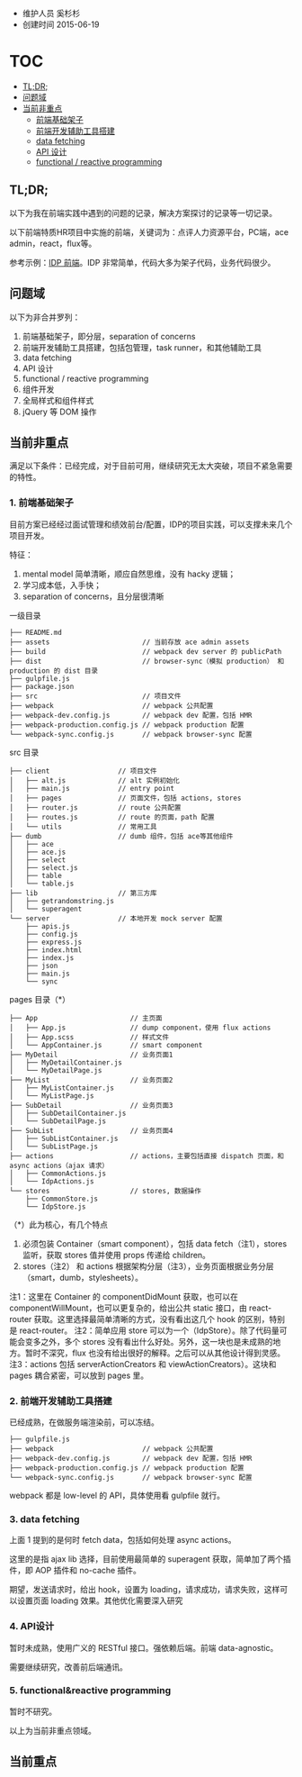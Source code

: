 
- 维护人员 奚杉杉
- 创建时间 2015-06-19

# TOC

- [TL;DR;](#toc_1)
- [问题域](#toc_2)
- [当前非重点](#toc_3)
  - [前端基础架子](#toc_4)
  - [前端开发辅助工具搭建](#toc_5)
  - [data fetching](#toc_6)
  - [API 设计](#toc_7)
  - [functional / reactive programming](#toc_8)

## TL;DR;

以下为我在前端实践中遇到的问题的记录，解决方案探讨的记录等一切记录。

以下前端特质HR项目中实施的前端，关键词为：点评人力资源平台，PC端，ace admin，react，flux等。

参考示例：[IDP 前端](http://code.dianpingoa.com/shanshan.xi/ehr-ace-seed)。IDP 非常简单，代码大多为架子代码，业务代码很少。

## 问题域

以下为非合并罗列：

1. 前端基础架子，即分层，separation of concerns
2. 前端开发辅助工具搭建，包括包管理，task runner，和其他辅助工具
3. data fetching
4. API 设计
5. functional / reactive programming
6. 组件开发
7. 全局样式和组件样式
8. jQuery 等 DOM 操作

## 当前非重点

满足以下条件：已经完成，对于目前可用，继续研究无太大突破，项目不紧急需要的特性。

### 1. 前端基础架子

目前方案已经经过面试管理和绩效前台/配置，IDP的项目实践，可以支撑未来几个项目开发。

特征：

1. mental model 简单清晰，顺应自然思维，没有 hacky 逻辑；
2. 学习成本低，入手快；
3. separation of concerns，且分层很清晰

一级目录

```
├── README.md
├── assets                       // 当前存放 ace admin assets
├── build                        // webpack dev server 的 publicPath
├── dist                         // browser-sync（模拟 production） 和 production 的 dist 目录
├── gulpfile.js
├── package.json
├── src                          // 项目文件
├── webpack                      // webpack 公共配置
├── webpack-dev.config.js        // webpack dev 配置，包括 HMR
├── webpack-production.config.js // webpack production 配置
└── webpack-sync.config.js       // webpack browser-sync 配置
```

src 目录

```
├── client                 // 项目文件
│   ├── alt.js             // alt 实例初始化
│   ├── main.js            // entry point
│   ├── pages              // 页面文件，包括 actions, stores
│   ├── router.js          // route 公共配置
│   ├── routes.js          // route 的页面，path 配置
│   └── utils              // 常用工具
├── dumb                   // dumb 组件，包括 ace等其他组件
│   ├── ace
│   ├── ace.js
│   ├── select
│   ├── select.js
│   ├── table
│   └── table.js
├── lib                    // 第三方库
│   ├── getrandomstring.js
│   └── superagent
└── server                 // 本地开发 mock server 配置
    ├── apis.js
    ├── config.js
    ├── express.js
    ├── index.html
    ├── index.js
    ├── json
    ├── main.js
    └── sync

```


pages 目录（*）

```
├── App                       // 主页面
│   ├── App.js                // dump component，使用 flux actions
│   ├── App.scss              // 样式文件
│   └── AppContainer.js       // smart component
├── MyDetail                  // 业务页面1
│   ├── MyDetailContainer.js
│   └── MyDetailPage.js
├── MyList                    // 业务页面2
│   ├── MyListContainer.js
│   └── MyListPage.js
├── SubDetail                 // 业务页面3
│   ├── SubDetailContainer.js
│   └── SubDetailPage.js
├── SubList                   // 业务页面4
│   ├── SubListContainer.js
│   └── SubListPage.js
├── actions                   // actions，主要包括直接 dispatch 页面，和 async actions（ajax 请求）
│   ├── CommonActions.js
│   └── IdpActions.js
└── stores                    // stores, 数据操作
    ├── CommonStore.js
    └── IdpStore.js

```

（*）此为核心，有几个特点

1. 必须包装 Container（smart component），包括 data fetch（注1），stores 监听，获取 stores 值并使用 props 传递给 children。
2. stores（注2） 和 actions 根据架构分层（注3），业务页面根据业务分层（smart，dumb，stylesheets）。

注1：这里在 Container 的 componentDidMount 获取，也可以在 componentWillMount，也可以更复杂的，给出公共 static 接口，由 react-router 获取。这里选择最简单清晰的方式，没有看出这几个 hook 的区别，特别是 react-router。
注2：简单应用 store 可以为一个（IdpStore）。除了代码量可能会变多之外，多个 stores 没有看出什么好处。另外，这一块也是未成熟的地方。暂时不深究，flux 也没有给出很好的解释。之后可以从其他设计得到灵感。
注3：actions 包括 serverActionCreators 和 viewActionCreators）。这块和 pages 耦合紧密，可以放到 pages 里。

### 2. 前端开发辅助工具搭建

已经成熟，在做服务端渲染前，可以冻结。

```
├── gulpfile.js
├── webpack                      // webpack 公共配置
├── webpack-dev.config.js        // webpack dev 配置，包括 HMR
├── webpack-production.config.js // webpack production 配置
└── webpack-sync.config.js       // webpack browser-sync 配置
```

webpack 都是 low-level 的 API，具体使用看 gulpfile 就行。

### 3. data fetching

上面 1 提到的是何时 fetch data，包括如何处理 async actions。

这里的是指 ajax lib 选择，目前使用最简单的 superagent 获取，简单加了两个插件，即 AOP 插件和 no-cache 插件。

期望，发送请求时，给出 hook，设置为 loading，请求成功，请求失败，这样可以设置页面 loading 效果。其他优化需要深入研究

### 4. API设计

暂时未成熟，使用广义的 RESTful 接口。强依赖后端。前端 data-agnostic。

需要继续研究，改善前后端通讯。

### 5. functional&reactive programming

暂时不研究。

以上为当前非重点领域。

## 当前重点